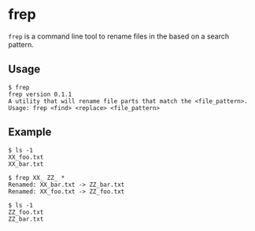 # frep

`frep` is a command line tool to rename files in the  based on a search pattern.


## Usage

```
$ frep
frep version 0.1.1
A utility that will rename file parts that match the <file_pattern>.
Usage: frep <find> <replace> <file_pattern>
```


## Example

```
$ ls -1
XX_foo.txt
XX_bar.txt

$ frep XX_ ZZ_ *
Renamed: XX_bar.txt -> ZZ_bar.txt
Renamed: XX_foo.txt -> ZZ_foo.txt

$ ls -1
ZZ_foo.txt
ZZ_bar.txt
```
